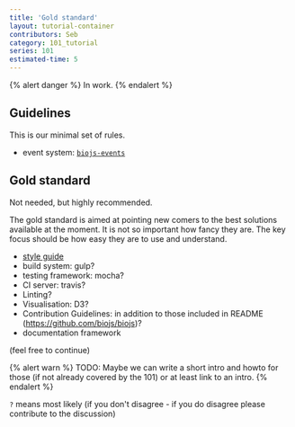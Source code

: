 ```yaml
---
title: 'Gold standard'
layout: tutorial-container
contributors: Seb
category: 101_tutorial
series: 101
estimated-time: 5 
---
```


{% alert danger %}
In work.
{% endalert %}


Guidelines
----------

This is our minimal set of rules.

* event system: [`biojs-events`](https://github.com/biojs/biojs-events)

Gold standard
-------------

Not needed, but highly recommended.

The gold standard is aimed at pointing new comers to the best solutions available at the moment.
It is not so important how fancy they are. The key focus should be how easy they are to use and understand.

* [style guide](https://github.com/biojs/style-guide)
* build system: gulp?
* testing framework: mocha?
* CI server: travis?
* Linting?
* Visualisation: D3?
* Contribution Guidelines: in addition to those included in README (https://github.com/biojs/biojs)?
* documentation framework


(feel free to continue)

{% alert warn %}
TODO: Maybe we can write a short intro and howto for those (if not already covered by the 101) or at least link to an intro.
{% endalert %}

`?` means most likely (if you don't disagree - if you do disagree please contribute to the discussion)
